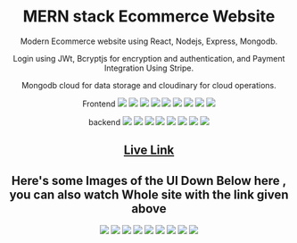<h1 align="center">MERN stack Ecommerce Website</h1>


<p align="center">Modern Ecommerce website using React, Nodejs, Express, Mongodb.</p>
<p align="center">Login using JWt, Bcryptjs for encryption and authentication, and Payment Integration Using Stripe.</p>
<p align="center">Mongodb cloud for data storage and cloudinary for cloud operations.</p>

<p align="center">Frontend 
    <img src="https://img.shields.io/badge/HTML5-E34F26?style=for-the-badge&logo=html5&logoColor=white">
    <img src="https://img.shields.io/badge/CSS3-1572B6?style=for-the-badge&logo=css3&logoColor=white">
    <img src="https://img.shields.io/badge/JavaScript-323330?style=for-the-badge&logo=javascript&logoColor=F7DF1E">
    <img src="https://img.shields.io/badge/Dribbble-EA4C89?style=for-the-badge&logo=dribbble&logoColor=white">
    <img src="https://img.shields.io/badge/Material%20UI-007FFF?style=for-the-badge&logo=mui&logoColor=white">
    <img src="https://img.shields.io/badge/React-20232A?style=for-the-badge&logo=react&logoColor=61DAFB">
    <img src="https://img.shields.io/badge/React_Router-CA4245?style=for-the-badge&logo=react-router&logoColor=white">
    <img src="https://img.shields.io/badge/Redux-593D88?style=for-the-badge&logo=redux&logoColor=white">
    <img src="https://img.shields.io/badge/Visual_Studio_Code-0078D4?style=for-the-badge&logo=visual%20studio%20code&logoColor=white">
</p>
    

<p align="center">backend  <img src="https://img.shields.io/badge/Postman-FF6C37?style=for-the-badge&logo=Postman&logoColor=white">
    <img src="https://img.shields.io/badge/npm-CB3837?style=for-the-badge&logo=npm&logoColor=white">
    <img src="https://img.shields.io/badge/Node.js-339933?style=for-the-badge&logo=nodedotjs&logoColor=white">
    <img src="https://img.shields.io/badge/Chart.js-FF6384?style=for-the-badge&logo=chartdotjs&logoColor=white">
    <img src="https://img.shields.io/badge/MongoDB-4EA94B?style=for-the-badge&logo=mongodb&logoColor=white">
    <img src="https://img.shields.io/badge/Express.js-000000?style=for-the-badge&logo=express&logoColor=white">
    <img src="https://img.shields.io/badge/Stripe-626CD9?style=for-the-badge&logo=Stripe&logoColor=white">
    <img src="https://img.shields.io/badge/Visual_Studio_Code-0078D4?style=for-the-badge&logo=visual%20studio%20code&logoColor=white">
</p>

<h2 align="center">
<a href="https://getsetbuy.netlify.app/">
    Live Link 
  </a>
</h2>

<h2 align="center">
    Here's some Images of the UI Down Below here , you can also watch Whole site with the link given above 
</h2>
<p align="center">
    <img src="https://res.cloudinary.com/drsm0ncyx/image/upload/v1642348423/GetsetBuy/Capture_xp2trr.png" >
    <img src="https://res.cloudinary.com/drsm0ncyx/image/upload/v1642348420/GetsetBuy/1_tpdxxf.png">
    <img src="https://res.cloudinary.com/drsm0ncyx/image/upload/v1642348422/GetsetBuy/2_gpquyn.png">
    <img src="https://res.cloudinary.com/drsm0ncyx/image/upload/v1642348423/GetsetBuy/3_brhe0f.png">
    <img src="https://res.cloudinary.com/drsm0ncyx/image/upload/v1642348420/GetsetBuy/4_m6mjrw.png">
    <img src="https://res.cloudinary.com/drsm0ncyx/image/upload/v1642348421/GetsetBuy/5_odgbqd.png">
    <img src="https://res.cloudinary.com/drsm0ncyx/image/upload/v1642348421/GetsetBuy/6_lutbyw.png">
    <img src="https://res.cloudinary.com/drsm0ncyx/image/upload/v1642348422/GetsetBuy/7_ijm76e.png">
    <img src="https://res.cloudinary.com/drsm0ncyx/image/upload/v1642348421/GetsetBuy/8_hrci4k.png">
</p>

